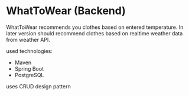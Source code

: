 # WhatToWear (Backend)

WhatToWear recommends you clothes based on entered temperature. In later version should recommend clothes based on
realtime weather data from weather API.

used technologies:
 - Maven
 - Spring Boot
 - PostgreSQL

uses CRUD design pattern

